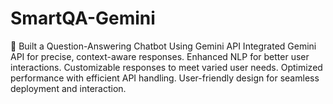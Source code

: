 # SmartQA-Gemini
 🚀 Built a Question-Answering Chatbot Using Gemini API  Integrated Gemini API for precise, context-aware responses.  Enhanced NLP for better user interactions.  Customizable responses to meet varied user needs.  Optimized performance with efficient API handling.  User-friendly design for seamless deployment and interaction.
